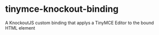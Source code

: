 tinymce-knockout-binding
========================

A KnockoutJS custom binding that applys a TinyMCE Editor to the bound HTML element
